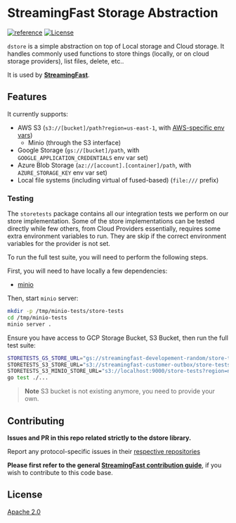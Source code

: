 # StreamingFast Storage Abstraction
[![reference](https://img.shields.io/badge/godoc-reference-5272B4.svg?style=flat-square)](https://pkg.go.dev/github.com/streamingfast/dstore)
[![License](https://img.shields.io/badge/License-Apache%202.0-blue.svg)](https://opensource.org/licenses/Apache-2.0)

`dstore` is a simple abstraction on top of Local storage and Cloud
storage. It handles commonly used functions to store things (locally,
or on cloud storage providers), list files, delete, etc..

It is used by **[StreamingFast](https://github.com/streamingfast/streamingfast)**.

## Features

It currently supports:
* AWS S3 (`s3://[bucket]/path?region=us-east-1`, with [AWS-specific env vars](https://docs.aws.amazon.com/sdk-for-go/v1/developer-guide/configuring-sdk.html))
    * Minio (through the S3 interface)
* Google Storage (`gs://[bucket]/path`, with `GOOGLE_APPLICATION_CREDENTIALS` env var set)
* Azure Blob Storage (`az://[account].[container]/path`, with `AZURE_STORAGE_KEY` env var set)
* Local file systems (including virtual of fused-based) (`file:///` prefix)

### Testing

The `storetests` package contains all our integration tests we perform on our store implementation.
Some of the store implementations can be tested directly while few others, from Cloud Providers
essentially, requires some extra environment variables to run. They are skip if the correct
environment variables for the provider is not set.

To run the full test suite, you will need to perform the following steps.

First, you will need to have locally a few dependencies:
- [minio](https://github.com/minio/minio)

Then, start `minio` server:

```bash
mkdir -p /tmp/minio-tests/store-tests
cd /tmp/minio-tests
minio server .
```

Ensure you have access to GCP Storage Bucket, S3 Bucket, then run the full test suite:

```bash
STORETESTS_GS_STORE_URL="gs://streamingfast-developement-random/store-tests"\
STORETESTS_S3_STORE_URL="s3://streamingfast-customer-outbox/store-tests?region=us-east-2"\
STORETESTS_S3_MINIO_STORE_URL="s3://localhost:9000/store-tests?region=none&insecure=true&access_key_id=minioadmin&secret_access_key=minioadmin"\
go test ./...
```

> **Note** S3 bucket is not existing anymore, you need to provide your own.

## Contributing

**Issues and PR in this repo related strictly to the dstore library.**

Report any protocol-specific issues in their
[respective repositories](https://github.com/streamingfast/streamingfast#protocols)

**Please first refer to the general
[StreamingFast contribution guide](https://github.com/streamingfast/streamingfast/blob/master/CONTRIBUTING.md)**,
if you wish to contribute to this code base.

## License

[Apache 2.0](LICENSE)

